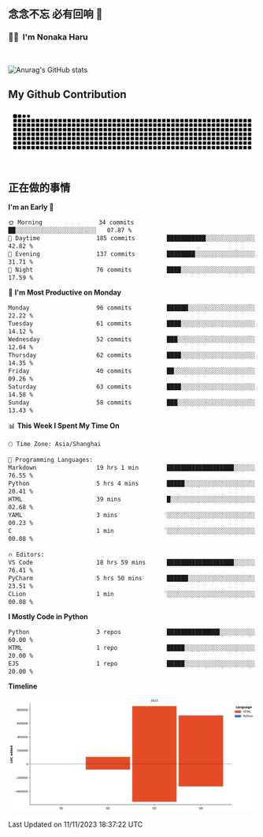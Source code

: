 ## 念念不忘 必有回响  👋
### 👨‍🔧&nbsp;&nbsp;I'm Nonaka Haru

<br>

![Anurag's GitHub stats](https://github-readme-stats.vercel.app/api?username=abinzzz&count_private=true&show_icons=true&theme=tokyonight)


## My Github Contribution
![](https://github.com/abinzzz/abinzzz/blob/output/github-contribution-grid-snake.svg)

## 正在做的事情

<!--START_SECTION:waka-->
**I'm an Early 🐤** 

```text
🌞 Morning                34 commits          ██░░░░░░░░░░░░░░░░░░░░░░░   07.87 % 
🌆 Daytime                185 commits         ███████████░░░░░░░░░░░░░░   42.82 % 
🌃 Evening                137 commits         ████████░░░░░░░░░░░░░░░░░   31.71 % 
🌙 Night                  76 commits          ████░░░░░░░░░░░░░░░░░░░░░   17.59 % 
```
📅 **I'm Most Productive on Monday** 

```text
Monday                   96 commits          ██████░░░░░░░░░░░░░░░░░░░   22.22 % 
Tuesday                  61 commits          ████░░░░░░░░░░░░░░░░░░░░░   14.12 % 
Wednesday                52 commits          ███░░░░░░░░░░░░░░░░░░░░░░   12.04 % 
Thursday                 62 commits          ████░░░░░░░░░░░░░░░░░░░░░   14.35 % 
Friday                   40 commits          ██░░░░░░░░░░░░░░░░░░░░░░░   09.26 % 
Saturday                 63 commits          ████░░░░░░░░░░░░░░░░░░░░░   14.58 % 
Sunday                   58 commits          ███░░░░░░░░░░░░░░░░░░░░░░   13.43 % 
```


📊 **This Week I Spent My Time On** 

```text
🕑︎ Time Zone: Asia/Shanghai

💬 Programming Languages: 
Markdown                 19 hrs 1 min        ███████████████████░░░░░░   76.55 % 
Python                   5 hrs 4 mins        █████░░░░░░░░░░░░░░░░░░░░   20.41 % 
HTML                     39 mins             █░░░░░░░░░░░░░░░░░░░░░░░░   02.68 % 
YAML                     3 mins              ░░░░░░░░░░░░░░░░░░░░░░░░░   00.23 % 
C                        1 min               ░░░░░░░░░░░░░░░░░░░░░░░░░   00.08 % 

🔥 Editors: 
VS Code                  18 hrs 59 mins      ███████████████████░░░░░░   76.41 % 
PyCharm                  5 hrs 50 mins       ██████░░░░░░░░░░░░░░░░░░░   23.51 % 
CLion                    1 min               ░░░░░░░░░░░░░░░░░░░░░░░░░   00.08 % 
```

**I Mostly Code in Python** 

```text
Python                   3 repos             ███████████████░░░░░░░░░░   60.00 % 
HTML                     1 repo              █████░░░░░░░░░░░░░░░░░░░░   20.00 % 
EJS                      1 repo              █████░░░░░░░░░░░░░░░░░░░░   20.00 % 
```



**Timeline**

![Lines of Code chart](https://raw.githubusercontent.com/abinzzz/abinzzz/main/assets/bar_graph.png)


 Last Updated on 11/11/2023 18:37:22 UTC
<!--END_SECTION:waka-->


